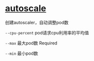 # [autoscale](https://kubernetes.io/docs/reference/generated/kubectl/kubectl-commands#autoscale)

创建autoscaler，自动调整pod数

`--cpu-percent` pod请求cpu利用率的平均值

`--max` 最大pod数 Required

`--min` 最小pod数
